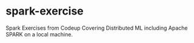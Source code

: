 # spark-exercise
Spark Exercises from Codeup
Covering Distributed ML including Apache SPARK on a local machine. 
